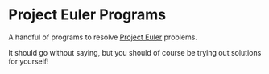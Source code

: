 # Project Euler Programs

A handful of programs to resolve [Project Euler](https://projecteuler.net)
problems.

It should go without saying, but you should of course be trying out solutions
for yourself!
